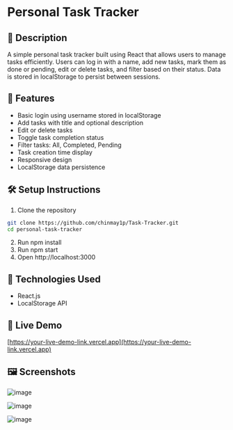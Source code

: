 # Personal Task Tracker

## 📖 Description
A simple personal task tracker built using React that allows users to manage tasks efficiently. Users can log in with a name, add new tasks, mark them as done or pending, edit or delete tasks, and filter based on their status. Data is stored in localStorage to persist between sessions.

## 🚀 Features
- Basic login using username stored in localStorage
- Add tasks with title and optional description
- Edit or delete tasks
- Toggle task completion status
- Filter tasks: All, Completed, Pending
- Task creation time display
- Responsive design
- LocalStorage data persistence

## 🛠 Setup Instructions
1. Clone the repository  
```bash
git clone https://github.com/chinmay1p/Task-Tracker.git
cd personal-task-tracker
```
2. Run npm install
3. Run npm start
4. Open http://localhost:3000

## 🧰 Technologies Used
- React.js
- LocalStorage API

## 🔗 Live Demo
[https://your-live-demo-link.vercel.app](https://your-live-demo-link.vercel.app)

## 🖼 Screenshots

![image](https://github.com/user-attachments/assets/21f91bc3-1ef1-4a35-875a-23b8e8ae5c5e)

![image](https://github.com/user-attachments/assets/b0451b32-3c29-40f4-9f1e-b42b18f40d05)

![image](https://github.com/user-attachments/assets/e111c722-7bde-4fe2-818b-3b313a0114c0)


